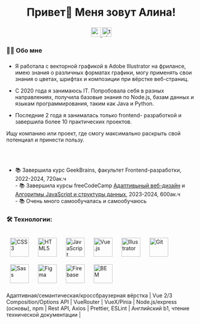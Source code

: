 
###

<h1 align="center">Привет👋 Меня зовут Алина!</h1>

###

<div align="center">
  <a href="mailto:Asalferova99@gmail.com" target="_blank">
    <img src="https://img.shields.io/static/v1?message=Gmail&logo=gmail&label=&color=#red&logoColor=white&labelColor=&style=for-the-badge" height="25" alt="gmail logo"  />
  </a>
  <a href="https://t.me/chinese_orange" target="_blank">
    <img src="https://img.shields.io/static/v1?message=Telegram&logo=telegram&label=&color=2CA5E0&logoColor=white&labelColor=&style=for-the-badge" height="25" alt="telegram logo"  />
  </a>
</div>


<h3 align="left">👩‍💻  Обо мне</h3>

###

<p align="left">
  
   * Я работала с векторной графикой в Adobe Illustrator на фрилансе, имею знания о различных форматах графики, могу применять свои знания о цветах, шрифтах и композиции при вёрстке веб-страниц.

   * С 2020 года я занимаюсь IT. Попробовала себя в разных направлениях, получила базовые знания по Node.js, базам данных и языкам программирования, таким как Java и Python.

   * Последние 2 года я занималась только frontend- разработкой и завершила более 10 практических проектов.

Ищу компанию или проект, где смогу максимально раскрыть свой потенциал и принести пользу.

<br><br>
- 📚 Завершила курс GeekBrains, факультет Frontend-разработки, 2022-2024, 720ак.ч<br>- 📚 Завершила курсы freeCodeCamp <a href="https://www.freecodecamp.org/certification/AlinaAlferova/responsive-web-design">Адаптивыный веб-дизайн</a> и <a href="https://www.freecodecamp.org/certification/AlinaAlferova/javascript-algorithms-and-data-structures-v8">Алгоритмы JavaScript и структуры данных</a>, 2023-2024, 600ак.ч<br>- 📚 Очень много самообучалась и самообучаюсь
</p>


###

<h3 align="left">🛠 Технологии:</h3>

###

<div align="left">
<a href="https://www.w3schools.com/css/" target="_blank"><img style="margin: 10px" src="https://profilinator.rishav.dev/skills-assets/css3-original-wordmark.svg" alt="CSS3" height="50" /></a>  
<a href="https://en.wikipedia.org/wiki/HTML5" target="_blank"><img style="margin: 10px" src="https://profilinator.rishav.dev/skills-assets/html5-original-wordmark.svg" alt="HTML5" height="50" /></a>  
<a href="https://www.javascript.com/" target="_blank"><img style="margin: 10px" src="https://profilinator.rishav.dev/skills-assets/javascript-original.svg" alt="JavaScript" height="50" /></a>
<a href="https://vuejs.org/" target="_blank"><img style="margin: 10px" src="https://profilinator.rishav.dev/skills-assets/vuejs-original-wordmark.svg" alt="Vue.js" height="50" /></a> 
<a href="https://www.adobe.com/in/products/illustrator.html" target="_blank"><img style="margin: 10px" src="https://profilinator.rishav.dev/skills-assets/adobe_illustrator-icon.svg" alt="Illustrator" height="50" /></a>  
<a href="https://github.com/" target="_blank"><img style="margin: 10px" src="https://profilinator.rishav.dev/skills-assets/git-scm-icon.svg" alt="Git" height="50" /></a>  
<a href="https://sass-lang.com/" target="_blank"><img style="margin: 10px" src="https://profilinator.rishav.dev/skills-assets/sass-original.svg" alt="Sass" height="50" /></a>  
<a href="https://www.figma.com/" target="_blank"><img style="margin: 10px" src="https://profilinator.rishav.dev/skills-assets/figma-icon.svg" alt="Figma" height="50" /></a>  
<a href="https://firebase.google.com/" target="_blank"><img style="margin: 10px" src="https://profilinator.rishav.dev/skills-assets/firebase.png" alt="Firebase" height="50" /></a>  
<a href="http://getbem.com/" target="_blank"><img style="margin: 10px" src="https://profilinator.rishav.dev/skills-assets/bem.svg" alt="BEM" height="50" /></a>  
</div>

Адаптивная/семантическая/кроссбраузерная вёрстка | Vue 2/3 Composition/Options API | VueRouter | VueX/Pinia |	Node.js/express (основы), npm | 	Rest API, Axios | 	Prettier, ESLint |	Английский b1, чтение технической документации |

###
